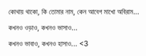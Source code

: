 কোথায় থাকো, 
কি তোমার নাম, 
কেন আবেগ মাখো অবিরাম...

কখনও ওড়াও, 
কখনও ভাসাও...

কখনও ভাবাও, 
কখনও হাসাও... <3
